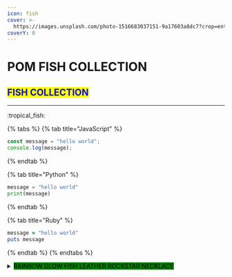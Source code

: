 ```yaml
---
icon: fish
cover: >-
  https://images.unsplash.com/photo-1516683037151-9a17603a8dc7?crop=entropy&cs=srgb&fm=jpg&ixid=M3wxOTcwMjR8MHwxfHNlYXJjaHwyfHxGSVNIfGVufDB8fHx8MTcyNjYyMjg4Nnww&ixlib=rb-4.0.3&q=85
coverY: 0
---
```


# POM FISH COLLECTION

## <mark style="color:blue;">FISH COLLECTION</mark>

***

:tropical\_fish:

{% tabs %}
{% tab title="JavaScript" %}
```javascript
const message = "hello world";
console.log(message);
```
{% endtab %}

{% tab title="Python" %}
```python
message = "hello world"
print(message)
```
{% endtab %}

{% tab title="Ruby" %}
```ruby
message = "hello world"
puts message
```
{% endtab %}
{% endtabs %}

<details>

<summary><mark style="background-color:green;">RAINBOW GLOW FISH LEATHER ROCKSTAR NECKLACE</mark></summary>



</details>
